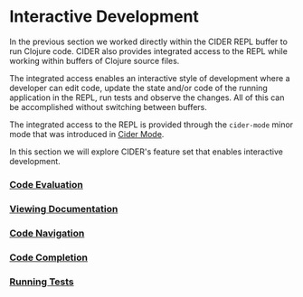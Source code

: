 # Interactive Development

In the previous section we worked directly within the CIDER REPL buffer to run Clojure code. CIDER also provides integrated access to the REPL while working within buffers of Clojure source files. 

The integrated access enables an interactive style of development where a developer can edit code, update the state and/or code of the running application in the REPL, run tests and observe the changes. All of this can be accomplished without switching between buffers.

The integrated access to the REPL is provided through the `cider-mode` minor mode that was introduced in [Cider Mode](../Cider_Mode/README.md).

In this section we will explore CIDER's feature set that enables interactive development.

### [Code Evaluation](Code_Eval.md)

### [Viewing Documentation](Documentation.md)

### [Code Navigation](Navigation.md)

### [Code Completion](Completion.md)

### [Running Tests](Tests.md)



